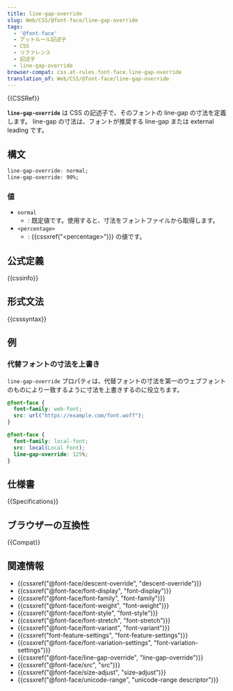 ```yaml
---
title: line-gap-override
slug: Web/CSS/@font-face/line-gap-override
tags:
  - '@font-face'
  - アットルール記述子
  - CSS
  - リファレンス
  - 記述子
  - line-gap-override
browser-compat: css.at-rules.font-face.line-gap-override
translation_of: Web/CSS/@font-face/line-gap-override
---
```

{{CSSRef}}

**`line-gap-override`** は CSS の記述子で、そのフォントの line-gap の寸法を定義します。 line-gap の寸法は、フォントが推奨する line-gap または external leading です。

## 構文

```css
line-gap-override: normal;
line-gap-override: 90%;
```

### 値

- `normal`
  - : 既定値です。使用すると、寸法をフォントファイルから取得します。
- `<percentage>`
  - : {{cssxref("&lt;percentage&gt;")}} の値です。

## 公式定義

{{cssinfo}}

## 形式文法

{{csssyntax}}

## 例

### 代替フォントの寸法を上書き

`line-gap-override` プロパティは、代替フォントの寸法を第一のウェブフォントのものにより一致するように寸法を上書きするのに役立ちます。

```css
@font-face {
  font-family: web-font;
  src: url("https://example.com/font.woff");
}

@font-face {
  font-family: local-font;
  src: local(Local Font);
  line-gap-override: 125%;
}
```

## 仕様書

{{Specifications}}

## ブラウザーの互換性

{{Compat}}

## 関連情報

- {{cssxref("@font-face/descent-override", "descent-override")}}
- {{cssxref("@font-face/font-display", "font-display")}}
- {{cssxref("@font-face/font-family", "font-family")}}
- {{cssxref("@font-face/font-weight", "font-weight")}}
- {{cssxref("@font-face/font-style", "font-style")}}
- {{cssxref("@font-face/font-stretch", "font-stretch")}}
- {{cssxref("@font-face/font-variant", "font-variant")}}
- {{cssxref("font-feature-settings", "font-feature-settings")}}
- {{cssxref("@font-face/font-variation-settings", "font-variation-settings")}}
- {{cssxref("@font-face/line-gap-override", "line-gap-override")}}
- {{cssxref("@font-face/src", "src")}}
- {{cssxref("@font-face/size-adjust", "size-adjust")}}
- {{cssxref("@font-face/unicode-range", "unicode-range descriptor")}}
